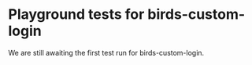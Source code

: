 # Playground tests for birds-custom-login
We are still awaiting the first test run for birds-custom-login.
